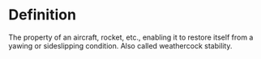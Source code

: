 # Definition

The property of an aircraft, rocket, etc., enabling it to restore itself
from a yawing or sideslipping condition. Also called weathercock
stability.
